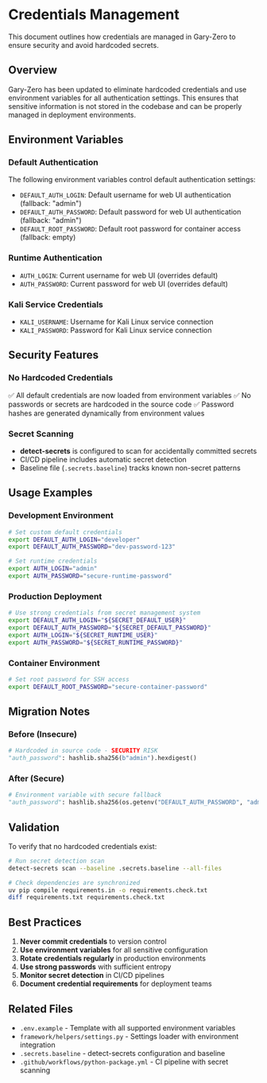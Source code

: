 # Credentials Management

This document outlines how credentials are managed in Gary-Zero to ensure security and avoid hardcoded secrets.


## Overview

Gary-Zero has been updated to eliminate hardcoded credentials and use environment variables for all authentication settings. This ensures that sensitive information is not stored in the codebase and can be properly managed in deployment environments.


## Environment Variables

### Default Authentication

The following environment variables control default authentication settings:

- `DEFAULT_AUTH_LOGIN`: Default username for web UI authentication (fallback: "admin")
- `DEFAULT_AUTH_PASSWORD`: Default password for web UI authentication (fallback: "admin")
- `DEFAULT_ROOT_PASSWORD`: Default root password for container access (fallback: empty)

### Runtime Authentication

- `AUTH_LOGIN`: Current username for web UI (overrides default)
- `AUTH_PASSWORD`: Current password for web UI (overrides default)

### Kali Service Credentials

- `KALI_USERNAME`: Username for Kali Linux service connection
- `KALI_PASSWORD`: Password for Kali Linux service connection


## Security Features

### No Hardcoded Credentials

✅ All default credentials are now loaded from environment variables
✅ No passwords or secrets are hardcoded in the source code
✅ Password hashes are generated dynamically from environment values

### Secret Scanning

- **detect-secrets** is configured to scan for accidentally committed secrets
- CI/CD pipeline includes automatic secret detection
- Baseline file (`.secrets.baseline`) tracks known non-secret patterns


## Usage Examples

### Development Environment

```bash
# Set custom default credentials
export DEFAULT_AUTH_LOGIN="developer"
export DEFAULT_AUTH_PASSWORD="dev-password-123"

# Set runtime credentials
export AUTH_LOGIN="admin"
export AUTH_PASSWORD="secure-runtime-password"
```

### Production Deployment

```bash
# Use strong credentials from secret management system
export DEFAULT_AUTH_LOGIN="${SECRET_DEFAULT_USER}"
export DEFAULT_AUTH_PASSWORD="${SECRET_DEFAULT_PASSWORD}"
export AUTH_LOGIN="${SECRET_RUNTIME_USER}"
export AUTH_PASSWORD="${SECRET_RUNTIME_PASSWORD}"
```

### Container Environment

```bash
# Set root password for SSH access
export DEFAULT_ROOT_PASSWORD="secure-container-password"
```


## Migration Notes

### Before (Insecure)

```python
# Hardcoded in source code - SECURITY RISK
"auth_password": hashlib.sha256(b"admin").hexdigest()
```

### After (Secure)

```python
# Environment variable with secure fallback
"auth_password": hashlib.sha256(os.getenv("DEFAULT_AUTH_PASSWORD", "admin").encode()).hexdigest()
```


## Validation

To verify that no hardcoded credentials exist:

```bash
# Run secret detection scan
detect-secrets scan --baseline .secrets.baseline --all-files

# Check dependencies are synchronized
uv pip compile requirements.in -o requirements.check.txt
diff requirements.txt requirements.check.txt
```


## Best Practices

1. **Never commit credentials** to version control
2. **Use environment variables** for all sensitive configuration
3. **Rotate credentials regularly** in production environments
4. **Use strong passwords** with sufficient entropy
5. **Monitor secret detection** in CI/CD pipelines
6. **Document credential requirements** for deployment teams


## Related Files

- `.env.example` - Template with all supported environment variables
- `framework/helpers/settings.py` - Settings loader with environment integration
- `.secrets.baseline` - detect-secrets configuration and baseline
- `.github/workflows/python-package.yml` - CI pipeline with secret scanning
